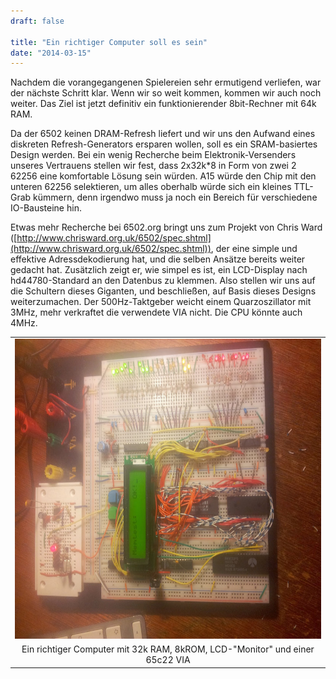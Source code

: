 ```yaml
---
draft: false

title: "Ein richtiger Computer soll es sein"
date: "2014-03-15"
---
```


Nachdem die vorangegangenen Spielereien sehr ermutigend verliefen, war der nächste Schritt klar. Wenn wir so weit kommen, kommen wir auch noch weiter. Das Ziel ist jetzt definitiv ein funktionierender 8bit-Rechner mit 64k RAM.

Da der 6502 keinen DRAM-Refresh liefert und wir uns den Aufwand eines diskreten Refresh-Generators ersparen wollen, soll es ein SRAM-basiertes Design werden. Bei ein wenig Recherche beim Elektronik-Versenders unseres Vertrauens stellen wir fest, dass 2x32k\*8 in Form von zwei 2 62256 eine komfortable Lösung sein würden. A15 würde den Chip mit den unteren 62256 selektieren, um alles oberhalb würde sich ein kleines TTL-Grab kümmern, denn irgendwo muss ja noch ein Bereich für verschiedene IO-Bausteine hin.

Etwas mehr Recherche bei 6502.org bringt uns zum Projekt von Chris Ward ([http://www.chrisward.org.uk/6502/spec.shtml](http://www.chrisward.org.uk/6502/spec.shtml)), der eine simple und effektive Adressdekodierung hat, und die selben Ansätze bereits weiter gedacht hat. Zusätzlich zeigt er, wie simpel es ist, ein LCD-Display nach hd44780-Standard an den Datenbus zu klemmen. Also stellen wir uns auf die Schultern dieses Giganten, und beschließen, auf Basis dieses Designs weiterzumachen. Der 500Hz-Taktgeber weicht einem Quarzoszillator mit 3MHz, mehr verkraftet die verwendete VIA nicht. Die CPU könnte auch 4MHz.

<table style="margin-left:auto;margin-right:auto;text-align:center;" cellspacing="0" cellpadding="0" align="center"><tbody><tr><td style="text-align:center;"><a style="margin-left:auto;margin-right:auto;" href="https://steckschwein.files.wordpress.com/2014/03/4e262-img-20131225-wa0006.jpg"><img src="images/4e262-img-20131225-wa0006.jpg" width="640" height="480" border="0"></a></td></tr><tr><td style="text-align:center;">Ein richtiger Computer mit 32k RAM, 8kROM, LCD-"Monitor" und einer 65c22 VIA</td></tr></tbody></table>
